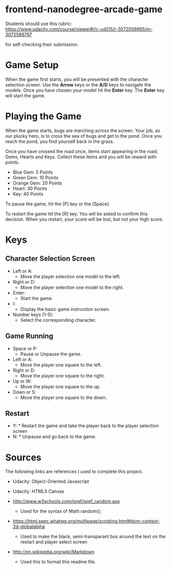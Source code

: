 frontend-nanodegree-arcade-game
===============================

Students should use this rubric: https://www.udacity.com/course/viewer#!/c-ud015/l-3072058665/m-3072588797

for self-checking their submission.

Game Setup
==========
When the game first starts, you will be presented with the character selection screen. Use the **Arrow** keys or the **A/D** keys to navigate the models. Once you have chosen your model hit the **Enter** key. The **Enter** key will start the game.

Playing the Game
================
When the game starts, bugs are marching across the screen. Your job, as our plucky hero, is to cross the sea of bugs and get to the pond. Once you reach the pond, you find yourself back in the grass.

Once you have crossed the road once, items start appearing in the road, Gems, Hearts and Keys. Collect these items and you will be reward with points.

* Blue Gem: 5 Points
* Green Gem: 10 Points
* Orange Gem: 20 Points
* Heart: 30 Points
* Key: 40 Points

To pause the game, hit the [P] key or the [Space].

To restart the game hit the [R] key. You will be asked to confirm this decision. When you restart, your score will be lost, but not your high score.



Keys
====
Character Selection Screen
--------------------------
* Left or A:
	* Move the player selection one model to the left.
* Right or D:
	* Move the player selection one model to the right.
* Enter:
	* Start the game.
* I:
	* Display the basic game instruction screen.
* Number keys (1-5):
	* Select the corresponding character.

Game Running
------------
* Space or P:
    * Pause or Unpause the game.
* Left or A:
    * Move the player one square to the left.
* Right or D:
    * Move the player one square to the right.
* Up or W:
    * Move the player one square to the up.
* Down or S:
    * Move the player one square to the down.

Restart
-------
* Y:
      * Restart the game and take the player back to the player selection screen
* N:
      * Unpause and go back to the game.

Sources
=======
The following links are references I used to complete this project.

* Udacity: Object-Oriented Javascript
* Udacity: HTML5 Canvas

* http://www.w3schools.com/jsref/jsref_random.asp
  * Used for the syntax of Math.random();

* https://html.spec.whatwg.org/multipage/scripting.html#dom-context-2d-globalalpha
	* Used to make the black, semi-transparant box around the text on the restart and player select screen

* http://en.wikipedia.org/wiki/Markdown
  * Used this to format this readme file.
